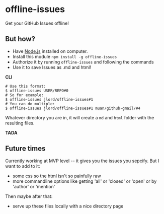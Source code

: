 # offline-issues

Get your GitHub Issues offline!

## But how?

- Have [Node.js]() installed on computer.
- Install this module `npm install -g offline-issues`
- Authorize it by running `offline-issues` and following the commands
- Use it to save Issues as .md and html!

**CLI**

```
# Use this format:
$ offline-issues USER/REPO#0
# So for example:
$ offline-issues jlord/offline-issues#1
# You can do multiple:
$ offline-issues jlord/offline-issues#1 muan/github-gmail/#4
```

Whatever directory you are in, it will create a `md` and `html` folder with the resulting files.

**TADA**

## Future times

Currently working at MVP level -- it gives you the issues you sepcify. But I want to add to it:

- some css so the html isn't so painfully raw
- more commandline options like getting 'all' or 'closed' or 'open' or by 'author' or 'mention'

Then maybe after that:

- serve up these files locally with a nice directory page
